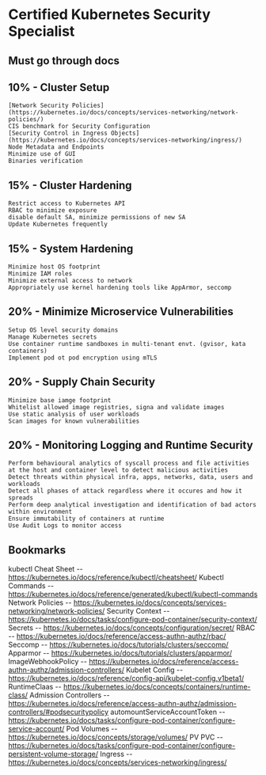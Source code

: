 # Certified Kubernetes Security Specialist

## Must go through docs

## 10% - Cluster Setup
    [Network Security Policies](https://kubernetes.io/docs/concepts/services-networking/network-policies/)
    CIS benchmark for Security Configuration
    [Security Control in Ingress Objects](https://kubernetes.io/docs/concepts/services-networking/ingress/)
    Node Metadata and Endpoints
    Minimize use of GUI
    Binaries verification
## 15% - Cluster Hardening
    Restrict access to Kubernetes API
    RBAC to minimize exposure
    disable default SA, minimize permissions of new SA
    Update Kubernetes frequently
## 15% - System Hardening
    Minimize host OS footprint
    Minimize IAM roles
    Minimize external access to network
    Appropriately use kernel hardening tools like AppArmor, seccomp
## 20% - Minimize Microservice Vulnerabilities
    Setup OS level security domains
    Manage Kubernetes secrets
    Use container runtime sandboxes in multi-tenant envt. (gvisor, kata containers)
    Implement pod ot pod encryption using mTLS
## 20% - Supply Chain Security
    Minimize base iamge footprint
    Whitelist allowed image registries, signa and validate images
    Use static analysis of user workloads
    Scan images for known vulnerabilities
## 20% - Monitoring Logging and Runtime Security
    Perform behavioural analytics of syscall process and file activities at the host and container level to detect malicious activities
    Detect threats within physical infra, apps, networks, data, users and workloads
    Detect all phases of attack regardless where it occures and how it spreads
    Perform deep analytical investigation and identification of bad actors within environment
    Ensure immutability of containers at runtime
    Use Audit Logs to monitor access

## Bookmarks

kubectl Cheat Sheet -- https://kubernetes.io/docs/reference/kubectl/cheatsheet/
Kubectl Commands -- https://kubernetes.io/docs/reference/generated/kubectl/kubectl-commands
Network Policies -- https://kubernetes.io/docs/concepts/services-networking/network-policies/
Security Context -- https://kubernetes.io/docs/tasks/configure-pod-container/security-context/
Secrets -- https://kubernetes.io/docs/concepts/configuration/secret/
RBAC -- https://kubernetes.io/docs/reference/access-authn-authz/rbac/
Seccomp -- https://kubernetes.io/docs/tutorials/clusters/seccomp/
Apparmor -- https://kubernetes.io/docs/tutorials/clusters/apparmor/
ImageWebhookPolicy -- https://kubernetes.io/docs/reference/access-authn-authz/admission-controllers/
Kubelet Config -- https://kubernetes.io/docs/reference/config-api/kubelet-config.v1beta1/
RuntimeClaas -- https://kubernetes.io/docs/concepts/containers/runtime-class/
Admission Controllers -- https://kubernetes.io/docs/reference/access-authn-authz/admission-controllers/#podsecuritypolicy
automountServiceAccountToken -- https://kubernetes.io/docs/tasks/configure-pod-container/configure-service-account/
Pod Volumes -- https://kubernetes.io/docs/concepts/storage/volumes/
PV PVC -- https://kubernetes.io/docs/tasks/configure-pod-container/configure-persistent-volume-storage/
Ingress -- https://kubernetes.io/docs/concepts/services-networking/ingress/

